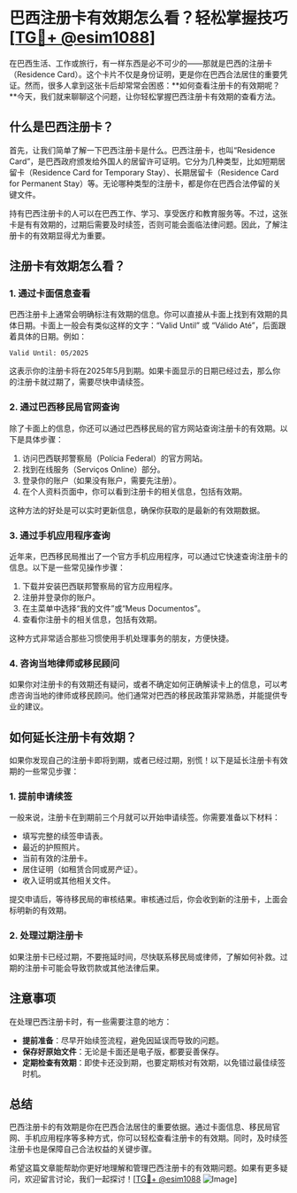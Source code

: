 # 巴西注册卡有效期怎么看？轻松掌握技巧[[TG💪+ @esim1088](https://t.me/s/esim1088)]

在巴西生活、工作或旅行，有一样东西是必不可少的——那就是巴西的注册卡（Residence Card）。这个卡片不仅是身份证明，更是你在巴西合法居住的重要凭证。然而，很多人拿到这张卡后却常常会困惑：**如何查看注册卡的有效期呢？**今天，我们就来聊聊这个问题，让你轻松掌握巴西注册卡有效期的查看方法。

## 什么是巴西注册卡？

首先，让我们简单了解一下巴西注册卡是什么。巴西注册卡，也叫“Residence Card”，是巴西政府颁发给外国人的居留许可证明。它分为几种类型，比如短期居留卡（Residence Card for Temporary Stay）、长期居留卡（Residence Card for Permanent Stay）等。无论哪种类型的注册卡，都是你在巴西合法停留的关键文件。

持有巴西注册卡的人可以在巴西工作、学习、享受医疗和教育服务等。不过，这张卡是有有效期的，过期后需要及时续签，否则可能会面临法律问题。因此，了解注册卡的有效期显得尤为重要。

## 注册卡有效期怎么看？

### 1. **通过卡面信息查看**

巴西注册卡上通常会明确标注有效期的信息。你可以直接从卡面上找到有效期的具体日期。卡面上一般会有类似这样的文字：“Valid Until” 或 “Válido Até”，后面跟着具体的日期。例如：

```
Valid Until: 05/2025
```

这表示你的注册卡将在2025年5月到期。如果卡面显示的日期已经过去，那么你的注册卡就过期了，需要尽快申请续签。

### 2. **通过巴西移民局官网查询**

除了卡面上的信息，你还可以通过巴西移民局的官方网站查询注册卡的有效期。以下是具体步骤：

1. 访问巴西联邦警察局（Polícia Federal）的官方网站。
2. 找到在线服务（Serviços Online）部分。
3. 登录你的账户（如果没有账户，需要先注册）。
4. 在个人资料页面中，你可以看到注册卡的相关信息，包括有效期。

这种方法的好处是可以实时更新信息，确保你获取的是最新的有效期数据。

### 3. **通过手机应用程序查询**

近年来，巴西移民局推出了一个官方手机应用程序，可以通过它快速查询注册卡的信息。以下是一些常见操作步骤：

1. 下载并安装巴西联邦警察局的官方应用程序。
2. 注册并登录你的账户。
3. 在主菜单中选择“我的文件”或“Meus Documentos”。
4. 查看你注册卡的相关信息，包括有效期。

这种方式非常适合那些习惯使用手机处理事务的朋友，方便快捷。

### 4. **咨询当地律师或移民顾问**

如果你对注册卡的有效期还有疑问，或者不确定如何正确解读卡上的信息，可以考虑咨询当地的律师或移民顾问。他们通常对巴西的移民政策非常熟悉，并能提供专业的建议。

## 如何延长注册卡有效期？

如果你发现自己的注册卡即将到期，或者已经过期，别慌！以下是延长注册卡有效期的一些常见步骤：

### 1. 提前申请续签

一般来说，注册卡在到期前三个月就可以开始申请续签。你需要准备以下材料：

- 填写完整的续签申请表。
- 最近的护照照片。
- 当前有效的注册卡。
- 居住证明（如租赁合同或房产证）。
- 收入证明或其他相关文件。

提交申请后，等待移民局的审核结果。审核通过后，你会收到新的注册卡，上面会标明新的有效期。

### 2. 处理过期注册卡

如果注册卡已经过期，不要拖延时间，尽快联系移民局或律师，了解如何补救。过期的注册卡可能会导致罚款或其他法律后果。

## 注意事项

在处理巴西注册卡时，有一些需要注意的地方：

- **提前准备**：尽早开始续签流程，避免因延误而导致的问题。
- **保存好原始文件**：无论是卡面还是电子版，都要妥善保存。
- **定期检查有效期**：即使卡还没到期，也要定期核对有效期，以免错过最佳续签时机。

## 总结

巴西注册卡的有效期是你在巴西合法居住的重要依据。通过卡面信息、移民局官网、手机应用程序等多种方式，你可以轻松查看注册卡的有效期。同时，及时续签注册卡也是保障自己合法权益的关键步骤。

希望这篇文章能帮助你更好地理解和管理巴西注册卡的有效期问题。如果有更多疑问，欢迎留言讨论，我们一起探讨！[[TG💪+ @esim1088](https://t.me/s/esim1088) ![Image](https://i.postimg.cc/4NQfJmqS/Snipaste-2025-05-13-00-14-12.png)]